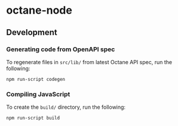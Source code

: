 # octane-node

## Development

### Generating code from OpenAPI spec

To regenerate files in `src/lib/` from latest Octane API spec, run the following:

```
npm run-script codegen
```

### Compiling JavaScript

To create the `build/` directory, run the following:

```
npm run-script build
```
